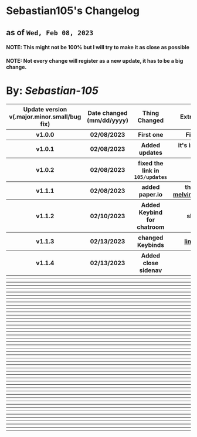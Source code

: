 # Sebastian105's Changelog
## as of `Wed, Feb 08, 2023`
#### NOTE: This might not be 100% but I will try to make it as close as possible
#### NOTE: Not every change will register as a new update, it has to be a big change.
# By: ***Sebastian-105***

<table>
  <tr>
    <th>Update version v(.major.minor.small/bug fix)</th>
    <th>Date changed (mm/dd/yyyy)</th>
    <th>Thing Changed</th>
    <th>Extra Details</th>
  </tr>
  <tr>
    <th>v1.0.0</th><!-- Update version-->
    <th>02/08/2023</th><!-- Date changed (mm/dd/yyyy)-->
    <th>First one</th><!-- Thing changed-->
    <th>First one</th><!-- Extra details-->
  </tr>
  <tr>
    <th>v1.0.1</th><!-- Update version-->
    <th>02/08/2023</th><!-- Date changed (mm/dd/yyyy)-->
    <th>Added updates</th><!-- Thing changed-->
    <th>it's in the side bar</th><!-- Extra details-->
  </tr>
  <tr>
    <th>v1.0.2</th><!-- Update version-->
    <th>02/08/2023</th><!-- Date changed (mm/dd/yyyy)-->
    <th>fixed the link in <code>105/updates</code><th><!-- Thing changed-->
    <th>N/A</th><!-- Extra details-->
  </tr>
  <tr>
    <th>v1.1.1</th><!-- Update version-->
    <th>02/08/2023</th><!-- Date changed (mm/dd/yyyy)-->
    <th>added paper.io</th><!-- Thing changed-->
    <th>thanks to <a href="https://melvin.cluster.ws">melvin.cluster.ws</a></th><!-- Extra details-->
  </tr>
  <tr>
    <th>v1.1.2</th><!-- Update version-->
    <th>02/10/2023</th><!-- Date changed (mm/dd/yyyy)-->
    <th>Added Keybind for chatroom</th><!-- Thing changed-->
    <th>shift + c</th><!-- Extra details-->
  </tr>
  <tr>
    <th>v1.1.3</th><!-- Update version-->
    <th>02/13/2023</th><!-- Date changed (mm/dd/yyyy)-->
    <th>changed Keybinds</th><!-- Thing changed-->
    <th><a href="105/keybinds/index.html">links here</a></th><!-- Extra details-->
  </tr>
  <tr>
    <th>v1.1.4</th><!-- Update version-->
    <th>02/13/2023</th><!-- Date changed (mm/dd/yyyy)-->
    <th>Added close sidenav</th><!-- Thing changed-->
    <th>n/a</th><!-- Extra details-->
  </tr>
  <tr>
    <th></th><!-- Update version-->
    <th></th><!-- Date changed (mm/dd/yyyy)-->
    <th></th><!-- Thing changed-->
    <th></th><!-- Extra details-->
  </tr>
  <tr>
    <th></th><!-- Update version-->
    <th></th><!-- Date changed (mm/dd/yyyy)-->
    <th></th><!-- Thing changed-->
    <th></th><!-- Extra details-->
  </tr>
  <tr>
    <th></th><!-- Update version-->
    <th></th><!-- Date changed (mm/dd/yyyy)-->
    <th></th><!-- Thing changed-->
    <th></th><!-- Extra details-->
  </tr>
  <tr>
    <th></th><!-- Update version-->
    <th></th><!-- Date changed (mm/dd/yyyy)-->
    <th></th><!-- Thing changed-->
    <th></th><!-- Extra details-->
  </tr>
  <tr>
    <th></th><!-- Update version-->
    <th></th><!-- Date changed (mm/dd/yyyy)-->
    <th></th><!-- Thing changed-->
    <th></th><!-- Extra details-->
  </tr>
  <tr>
    <th></th><!-- Update version-->
    <th></th><!-- Date changed (mm/dd/yyyy)-->
    <th></th><!-- Thing changed-->
    <th></th><!-- Extra details-->
  </tr>
  <tr>
    <th></th><!-- Update version-->
    <th></th><!-- Date changed (mm/dd/yyyy)-->
    <th></th><!-- Thing changed-->
    <th></th><!-- Extra details-->
  </tr>
  <tr>
    <th></th><!-- Update version-->
    <th></th><!-- Date changed (mm/dd/yyyy)-->
    <th></th><!-- Thing changed-->
    <th></th><!-- Extra details-->
  </tr>
  <tr>
    <th></th><!-- Update version-->
    <th></th><!-- Date changed (mm/dd/yyyy)-->
    <th></th><!-- Thing changed-->
    <th></th><!-- Extra details-->
  </tr>
  <tr>
    <th></th><!-- Update version-->
    <th></th><!-- Date changed (mm/dd/yyyy)-->
    <th></th><!-- Thing changed-->
    <th></th><!-- Extra details-->
  </tr>
  <tr>
    <th></th><!-- Update version-->
    <th></th><!-- Date changed (mm/dd/yyyy)-->
    <th></th><!-- Thing changed-->
    <th></th><!-- Extra details-->
  </tr>
  <tr>
    <th></th><!-- Update version-->
    <th></th><!-- Date changed (mm/dd/yyyy)-->
    <th></th><!-- Thing changed-->
    <th></th><!-- Extra details-->
  </tr>
  <tr>
    <th></th><!-- Update version-->
    <th></th><!-- Date changed (mm/dd/yyyy)-->
    <th></th><!-- Thing changed-->
    <th></th><!-- Extra details-->
  </tr>
  <tr>
    <th></th><!-- Update version-->
    <th></th><!-- Date changed (mm/dd/yyyy)-->
    <th></th><!-- Thing changed-->
    <th></th><!-- Extra details-->
  </tr>
  <tr>
    <th></th><!-- Update version-->
    <th></th><!-- Date changed (mm/dd/yyyy)-->
    <th></th><!-- Thing changed-->
    <th></th><!-- Extra details-->
  </tr>
  <tr>
    <th></th><!-- Update version-->
    <th></th><!-- Date changed (mm/dd/yyyy)-->
    <th></th><!-- Thing changed-->
    <th></th><!-- Extra details-->
  </tr>
  <tr>
    <th></th><!-- Update version-->
    <th></th><!-- Date changed (mm/dd/yyyy)-->
    <th></th><!-- Thing changed-->
    <th></th><!-- Extra details-->
  </tr>
  <tr>
    <th></th><!-- Update version-->
    <th></th><!-- Date changed (mm/dd/yyyy)-->
    <th></th><!-- Thing changed-->
    <th></th><!-- Extra details-->
  </tr>
  <tr>
    <th></th><!-- Update version-->
    <th></th><!-- Date changed (mm/dd/yyyy)-->
    <th></th><!-- Thing changed-->
    <th></th><!-- Extra details-->
  </tr>
  <tr>
    <th></th><!-- Update version-->
    <th></th><!-- Date changed (mm/dd/yyyy)-->
    <th></th><!-- Thing changed-->
    <th></th><!-- Extra details-->
  </tr>
  <tr>
    <th></th><!-- Update version-->
    <th></th><!-- Date changed (mm/dd/yyyy)-->
    <th></th><!-- Thing changed-->
    <th></th><!-- Extra details-->
  </tr>
  <tr>
    <th></th><!-- Update version-->
    <th></th><!-- Date changed (mm/dd/yyyy)-->
    <th></th><!-- Thing changed-->
    <th></th><!-- Extra details-->
  </tr>
  <tr>
    <th></th><!-- Update version-->
    <th></th><!-- Date changed (mm/dd/yyyy)-->
    <th></th><!-- Thing changed-->
    <th></th><!-- Extra details-->
  </tr>
  <tr>
    <th></th><!-- Update version-->
    <th></th><!-- Date changed (mm/dd/yyyy)-->
    <th></th><!-- Thing changed-->
    <th></th><!-- Extra details-->
  </tr>
  <tr>
    <th></th><!-- Update version-->
    <th></th><!-- Date changed (mm/dd/yyyy)-->
    <th></th><!-- Thing changed-->
    <th></th><!-- Extra details-->
  </tr>
  <tr>
    <th></th><!-- Update version-->
    <th></th><!-- Date changed (mm/dd/yyyy)-->
    <th></th><!-- Thing changed-->
    <th></th><!-- Extra details-->
  </tr>
  <tr>
    <th></th><!-- Update version-->
    <th></th><!-- Date changed (mm/dd/yyyy)-->
    <th></th><!-- Thing changed-->
    <th></th><!-- Extra details-->
  </tr>
  <tr>
    <th></th><!-- Update version-->
    <th></th><!-- Date changed (mm/dd/yyyy)-->
    <th></th><!-- Thing changed-->
    <th></th><!-- Extra details-->
  </tr>
  <tr>
    <th></th><!-- Update version-->
    <th></th><!-- Date changed (mm/dd/yyyy)-->
    <th></th><!-- Thing changed-->
    <th></th><!-- Extra details-->
  </tr>
  <tr>
    <th></th><!-- Update version-->
    <th></th><!-- Date changed (mm/dd/yyyy)-->
    <th></th><!-- Thing changed-->
    <th></th><!-- Extra details-->
  </tr>
  <tr>
    <th></th><!-- Update version-->
    <th></th><!-- Date changed (mm/dd/yyyy)-->
    <th></th><!-- Thing changed-->
    <th></th><!-- Extra details-->
  </tr>
  <tr>
    <th></th><!-- Update version-->
    <th></th><!-- Date changed (mm/dd/yyyy)-->
    <th></th><!-- Thing changed-->
    <th></th><!-- Extra details-->
  </tr>
  <tr>
    <th></th><!-- Update version-->
    <th></th><!-- Date changed (mm/dd/yyyy)-->
    <th></th><!-- Thing changed-->
    <th></th><!-- Extra details-->
  </tr>
  <tr>
    <th></th><!-- Update version-->
    <th></th><!-- Date changed (mm/dd/yyyy)-->
    <th></th><!-- Thing changed-->
    <th></th><!-- Extra details-->
  </tr>
  <tr>
    <th></th><!-- Update version-->
    <th></th><!-- Date changed (mm/dd/yyyy)-->
    <th></th><!-- Thing changed-->
    <th></th><!-- Extra details-->
  </tr>
  <tr>
    <th></th><!-- Update version-->
    <th></th><!-- Date changed (mm/dd/yyyy)-->
    <th></th><!-- Thing changed-->
    <th></th><!-- Extra details-->
  </tr>
  <tr>
    <th></th><!-- Update version-->
    <th></th><!-- Date changed (mm/dd/yyyy)-->
    <th></th><!-- Thing changed-->
    <th></th><!-- Extra details-->
  </tr>
  <tr>
    <th></th><!-- Update version-->
    <th></th><!-- Date changed (mm/dd/yyyy)-->
    <th></th><!-- Thing changed-->
    <th></th><!-- Extra details-->
  </tr>
  <tr>
    <th></th><!-- Update version-->
    <th></th><!-- Date changed (mm/dd/yyyy)-->
    <th></th><!-- Thing changed-->
    <th></th><!-- Extra details-->
  </tr>
  <tr>
    <th></th><!-- Update version-->
    <th></th><!-- Date changed (mm/dd/yyyy)-->
    <th></th><!-- Thing changed-->
    <th></th><!-- Extra details-->
  </tr>
  <tr>
    <th></th><!-- Update version-->
    <th></th><!-- Date changed (mm/dd/yyyy)-->
    <th></th><!-- Thing changed-->
    <th></th><!-- Extra details-->
  </tr>
  <tr>
    <th></th><!-- Update version-->
    <th></th><!-- Date changed (mm/dd/yyyy)-->
    <th></th><!-- Thing changed-->
    <th></th><!-- Extra details-->
  </tr>
  <tr>
    <th></th><!-- Update version-->
    <th></th><!-- Date changed (mm/dd/yyyy)-->
    <th></th><!-- Thing changed-->
    <th></th><!-- Extra details-->
  </tr>
  <tr>
    <th></th><!-- Update version-->
    <th></th><!-- Date changed (mm/dd/yyyy)-->
    <th></th><!-- Thing changed-->
    <th></th><!-- Extra details-->
  </tr>
  <tr>
    <th></th><!-- Update version-->
    <th></th><!-- Date changed (mm/dd/yyyy)-->
    <th></th><!-- Thing changed-->
    <th></th><!-- Extra details-->
  </tr>
  <tr>
    <th></th><!-- Update version-->
    <th></th><!-- Date changed (mm/dd/yyyy)-->
    <th></th><!-- Thing changed-->
    <th></th><!-- Extra details-->
  </tr>
  <tr>
    <th></th><!-- Update version-->
    <th></th><!-- Date changed (mm/dd/yyyy)-->
    <th></th><!-- Thing changed-->
    <th></th><!-- Extra details-->
  </tr>
  </table>
